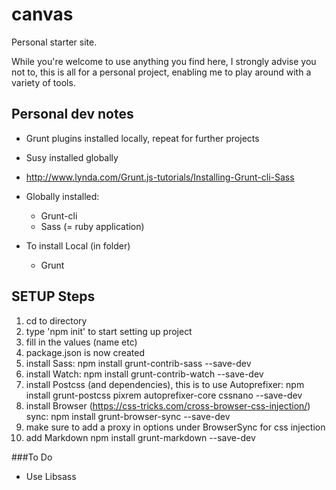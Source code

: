# canvas
Personal starter site.

While you're welcome to use anything you find here, I strongly advise you not to, this is all for a personal project, enabling me to play around with a variety of tools. 

## Personal dev notes

* Grunt plugins installed locally, repeat for further projects
* Susy installed globally
* http://www.lynda.com/Grunt.js-tutorials/Installing-Grunt-cli-Sass
* Globally installed:
	
	* Grunt-cli
	* Sass (= ruby application)
	
* To install Local (in folder)
	
	* Grunt

## SETUP Steps

1. cd to directory
1. type 'npm init' to start setting up project
1. fill in the values (name etc)
1. package.json is now created
1. install Sass: npm install grunt-contrib-sass --save-dev
1. install Watch: npm install grunt-contrib-watch --save-dev
1. install Postcss (and dependencies), this is to use Autoprefixer: npm install grunt-postcss pixrem autoprefixer-core cssnano --save-dev
1. install Browser (https://css-tricks.com/cross-browser-css-injection/) sync: npm install grunt-browser-sync --save-dev
1. make sure to add a proxy in options under BrowserSync for css injection
1. add Markdown npm install grunt-markdown --save-dev

###To Do

* Use Libsass